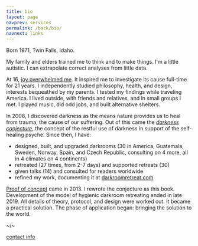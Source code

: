 ```yaml
---
title: bio
layout: page
navprev: services
permalink: /back/bio/
navnext: links
---
```


Born 1971, Twin Falls, Idaho. 

My family and elders trained me to think and to make things. I'm a little autistic. I can extrapolate correct analyses from little data.

At 16, [joy overwhelmed me](/conjecture/rapture). It inspired me to investigate its cause full-time for 21 years. I independently studied philosophy, health, and design, interests bequeathed by my parents. I tested my findings while traveling America. I lived outside, with friends and relatives, and in small groups I met. I played music, did odd jobs, and built alternative shelters.

In 2008, I discovered darkness as the means nature provides us to heal from trauma, the cause of our suffering. Out of this came the [*darkness conjecture*](/conjecture/), the concept of the restful use of darkness in support of the self​-healing psyche. Since then, I have:

- designed, built, and upgraded darkrooms (30 in America, Guatemala, Sweden, Norway, Spain, and Czech Republic, consulting on 4 more, all in 4 climates on 4 continents)
- retreated (27 times, from 2-7 days) and supported retreats (30)
- given talks (14) and consulted for readers worldwide
- refined my work, documenting it at [darkroomretreat.com](/)

[Proof of concept](/report/2x3-day) came in 2013. I rewrote the conjecture as this book. Development of the model of hygienic darkroom retreating ended in late 2019. All details of theory, protocol, and design were worked out. It became a practical solution. The phase of application began: bringing the solution to the world. 

<!--&nbsp;-->

~/~

<!--&nbsp;-->

[contact info](/about#contact)
